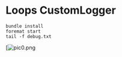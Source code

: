 # Loops CustomLogger

```
bundle install
foremat start
tail -f debug.txt
```

[![pic0.png](https://github.com/romanvbabenko/loops-examples/blob/master/custom-logger/pic0.png)

